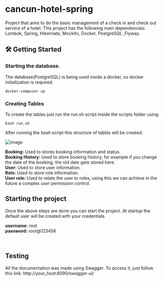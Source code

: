 # cancun-hotel-spring

Project that aims to do the basic management of a check in and check out service of a hotel. This project has the following main dependencies: Lombok, Spring, Hibernate, Mockito, Docker, PostgreSQL ,Flyway.

<h2>🛠 Getting Started</h2>

<h3>Starting the database.</h3>

The database(PostgreSQL) is being used inside a docker, so docker initialization is required.

    docker-composer up

<h3>Creating Tables</h3>

To create the tables just run the run.sh script inside the scripts folder using:

    bash run.sh

After running the bash script this structure of tables will be created:

![image](https://user-images.githubusercontent.com/22968049/192282054-c107e877-e180-4a8a-9284-72b51de7b9fd.png)

<b>Booking: </b> Used to stores booking information and status.<br>
<b>Booking History: </b> Used to store booking history, for example if you change the date of the booking, the old date gets stored here.<br>
<b>User: </b> Used to store user information.<br>
<b>Role: </b> Used to store role information.<br>
<b>User role: </b> Used to relate the user to roles, using this we can achieve in the future a complex user permission control.<br>

<h2>Starting the project</h2>
Once the above steps are done you can start the project. At startup the default user will be created with your credentials.

**username:** root<br>
**password:** root@123456

<br/>
<h2>Testing</h2>
All the documentation was made using Swagger. To access it, just follow this link:
http://your_host:8090/swagger-ui/
